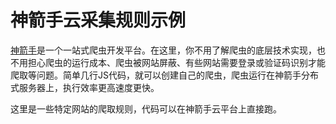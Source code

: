 # 神箭手云采集规则示例

[神箭手](http://www.shenjianshou.cn)是一个一站式爬虫开发平台。在这里，你不用了解爬虫的底层技术实现，也不用担心爬虫的运行成本、爬虫被网站屏蔽、有些网站需要登录或验证码识别才能爬取等问题。简单几行JS代码，就可以创建自己的爬虫，爬虫运行在神箭手分布式服务器上，执行效率更高速度更快。

这里是一些特定网站的爬取规则，代码可以在神箭手云平台上直接跑。
